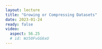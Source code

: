 ```yaml
---
layout: lecture
title: "Growing or Compressing Datasets"
date: 2023-01-24
ready: false
video:
  aspect: 56.25
  # id: Wz50FvGG6xU
---
```

